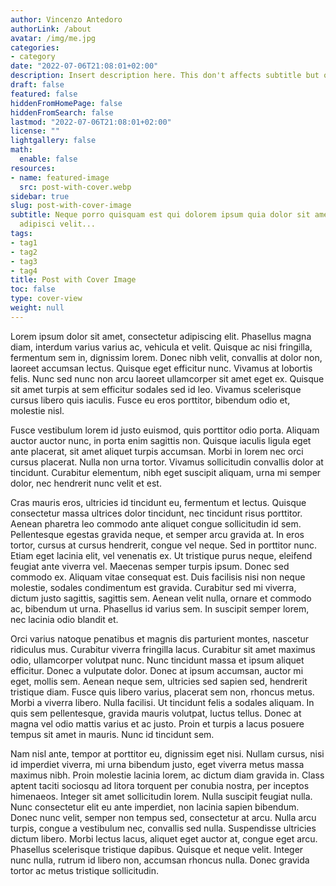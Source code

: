 ```yaml
---
author: Vincenzo Antedoro
authorLink: /about
avatar: /img/me.jpg
categories:
- category
date: "2022-07-06T21:08:01+02:00"
description: Insert description here. This don't affects subtitle but only html internals
draft: false
featured: false
hiddenFromHomePage: false
hiddenFromSearch: false
lastmod: "2022-07-06T21:08:01+02:00"
license: ""
lightgallery: false
math:
  enable: false
resources:
- name: featured-image
  src: post-with-cover.webp
sidebar: true
slug: post-with-cover-image
subtitle: Neque porro quisquam est qui dolorem ipsum quia dolor sit amet, consectetur,
  adipisci velit...
tags:
- tag1
- tag2
- tag3
- tag4
title: Post with Cover Image
toc: false
type: cover-view
weight: null
---
```


Lorem ipsum dolor sit amet, consectetur adipiscing elit. Phasellus magna diam, interdum varius varius ac, vehicula et velit. Quisque ac nisi fringilla, fermentum sem in, dignissim lorem. Donec nibh velit, convallis at dolor non, laoreet accumsan lectus. Quisque eget efficitur nunc. Vivamus at lobortis felis. Nunc sed nunc non arcu laoreet ullamcorper sit amet eget ex. Quisque sit amet turpis at sem efficitur sodales sed id leo. Vivamus scelerisque cursus libero quis iaculis. Fusce eu eros porttitor, bibendum odio et, molestie nisl.

Fusce vestibulum lorem id justo euismod, quis porttitor odio porta. Aliquam auctor auctor nunc, in porta enim sagittis non. Quisque iaculis ligula eget ante placerat, sit amet aliquet turpis accumsan. Morbi in lorem nec orci cursus placerat. Nulla non urna tortor. Vivamus sollicitudin convallis dolor at tincidunt. Curabitur elementum, nibh eget suscipit aliquam, urna mi semper dolor, nec hendrerit nunc velit et est.

Cras mauris eros, ultricies id tincidunt eu, fermentum et lectus. Quisque consectetur massa ultrices dolor tincidunt, nec tincidunt risus porttitor. Aenean pharetra leo commodo ante aliquet congue sollicitudin id sem. Pellentesque egestas gravida neque, et semper arcu gravida at. In eros tortor, cursus at cursus hendrerit, congue vel neque. Sed in porttitor nunc. Etiam eget lacinia elit, vel venenatis ex. Ut tristique purus neque, eleifend feugiat ante viverra vel. Maecenas semper turpis ipsum. Donec sed commodo ex. Aliquam vitae consequat est. Duis facilisis nisi non neque molestie, sodales condimentum est gravida. Curabitur sed mi viverra, dictum justo sagittis, sagittis sem. Aenean velit nulla, ornare et commodo ac, bibendum ut urna. Phasellus id varius sem. In suscipit semper lorem, nec lacinia odio blandit et.

Orci varius natoque penatibus et magnis dis parturient montes, nascetur ridiculus mus. Curabitur viverra fringilla lacus. Curabitur sit amet maximus odio, ullamcorper volutpat nunc. Nunc tincidunt massa et ipsum aliquet efficitur. Donec a vulputate dolor. Donec at ipsum accumsan, auctor mi eget, mollis sem. Aenean neque sem, ultricies sed sapien sed, hendrerit tristique diam. Fusce quis libero varius, placerat sem non, rhoncus metus. Morbi a viverra libero. Nulla facilisi. Ut tincidunt felis a sodales aliquam. In quis sem pellentesque, gravida mauris volutpat, luctus tellus. Donec at magna vel odio mattis varius et ac justo. Proin et turpis a lacus posuere tempus sit amet in mauris. Nunc id tincidunt sem.

Nam nisl ante, tempor at porttitor eu, dignissim eget nisi. Nullam cursus, nisi id imperdiet viverra, mi urna bibendum justo, eget viverra metus massa maximus nibh. Proin molestie lacinia lorem, ac dictum diam gravida in. Class aptent taciti sociosqu ad litora torquent per conubia nostra, per inceptos himenaeos. Integer sit amet sollicitudin lorem. Nulla suscipit feugiat nulla. Nunc consectetur elit eu ante imperdiet, non lacinia sapien bibendum. Donec nunc velit, semper non tempus sed, consectetur at arcu. Nulla arcu turpis, congue a vestibulum nec, convallis sed nulla. Suspendisse ultricies dictum libero. Morbi lectus lacus, aliquet eget auctor at, congue eget arcu. Phasellus scelerisque tristique dapibus. Quisque et neque velit. Integer nunc nulla, rutrum id libero non, accumsan rhoncus nulla. Donec gravida tortor ac metus tristique sollicitudin. 
